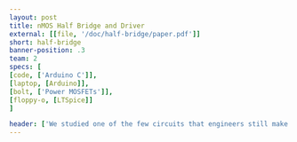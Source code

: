 ```yaml
---
layout: post
title: nMOS Half Bridge and Driver
external: [[file, '/doc/half-bridge/paper.pdf']]
short: half-bridge
banner-position: .3
team: 2
specs: [
[code, ['Arduino C']],
[laptop, [Arduino]],
[bolt, ['Power MOSFETs']],
[floppy-o, [LTSpice]]
]

header: ['We studied one of the few circuits that engineers still make out of discrete transistors.', "Modern integrated circuits provide complex systems with thousands of transistors on individual dies. Today, it's really only economical for an engineer to build a circuit from scratch when it needs to handle power. We chose the n-channel MOSFET half bridge because it's a subcircuit present in almost every high power, high efficiency switching circuit. It allowed us to apply what we had learned in our Circuits class while answering a question we found interesting: how do we generate a voltage above the supply rails?"]
---
```

